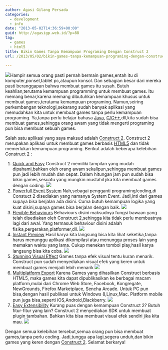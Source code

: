 ```yaml
---
author: Agasi Gilang Persada
categories:
  - development
  - info
date: "2013-05-02T14:36:59+00:00"
guid: http://agasigp.web.id/?p=88
tag:
  - games
  - html5
title: Bikin Games Tanpa Kemampuan Programing Dengan Construct 2
url: /2013/05/02/bikin-games-tanpa-kemampuan-programing-dengan-construct-2/

---
```

![](http://www.chicagonow.com/tween-us/files/2012/05/video-game-controller.jpg)Hampir semua orang pasti pernah bermain games,entah itu di komputer,ponsel,tablet pc,ataupun konsol. Dan sebagian besar dari mereka pasti beranggapan bahwa membuat games itu susah. Butuh keahlian,terutama kemampuan programming untuk membuat games. Itu memang benar,karena memang dibutuhkan kemampuan khusus untuk membuat games,terutama kemampuan programing. Namun,seiring perkembangan teknologi,sekarang sudah banyak aplikasi yang memudahkan kita untuk membuat games tanpa perlu kemampuan programing. Ya,tanpa perlu belajar bahasa [Java](http://java.com "Bahasa Pemrograman Java"), [C/C++](https://en.wikipedia.org/wiki/C%2B%2B "Bahasa Pemrograman C++"),dll,kita sudah bisa membuat games,sehingga orang awam yang tidak mengerti programing pun bisa membuat sebuah games.

Salah satu aplikasi yang saya maksud adalah [Construct 2](https://www.scirra.com/construct2 "Construct 2"). Construct 2 merupakan aplikasi untuk membuat games berbasis [HTML5](http://en.wikipedia.org/wiki/HTML5 "HTML5") dan tidak memerlukan kemampuan programing. Berikut adalah beberapa kelebihan Construct 2 :

1. [Quick and Easy](https://www.scirra.com/construct2#quick)
   Construct 2 memiliki tampilan yang mudah dipahami,bahkan oleh orang awam sekalipun,sehingga membuat games pun jadi lebih mudah dan cepat. Dalam hitungan jam pun sudah bisa bikin games,sesuatu yang mungkin mustahil jika kita membuat games dengan coding.
   ![](https://static3.scirra.net/images/fresh/c2/gallery/large/png/start-page-01.png)
1. [Powerfull Event System](https://www.scirra.com/construct2#power)
   Nah,sebagai pengganti programing/coding,di Constuct 2 disediakan yang namanya System Event. Jadi,inti dari games supaya bisa berjalan ada disini. Cuma butuh kemampuan logika yang kuat disini,supaya games bisa berjalan dengan baik.
   ![](https://static2.scirra.net/images/fresh/c2/gallery/large/png/eventsheet-edit-01.png)
1. [Flexible Behaviours](https://www.scirra.com/construct2#flex)
   Behaviours disini maksudnya fungsi bawaan yang telah disediakan oleh Construct 2,sehingga kita tidak perlu membuatnya lagi dari awal. Yang termasuk behaviour disini adalah fisika,pergerakan,platformer,dll.
   ![](https://static1.scirra.net/images/fresh/c2/gallery/large/png/behaviors-panel-01.png)
1. [Instant Preview](https://www.scirra.com/construct2#instant)
   Hasil karya kita langsung bisa kita lihat seketika,tanpa harus menunggu aplikasi dikompilasi atau menunggu proses lain yang memakan waktu yang lama. Cukup menekan tombol play,hasil karya langsung bisa kita coba.
   ![](https://static3.scirra.net/images/fresh/c2/gallery/large/jpg/browser-preview-01.jpg)
1. [Stunning Visual Effect](https://www.scirra.com/construct2#stun)
   Games tanpa efek visual tentu kuran menarik. Construct pun sudah menyediakan visual efek yang keren untuk membuat games menjadi lebih menarik
   ![](https://static2.scirra.net/images/fresh/c2/gallery/large/png/shader-effects-01.png)
1. [Multiplatform Export](https://www.scirra.com/construct2#multi)
   Karena Games yang dihasilkan Construct berbasis HTML5, maka games kita dapat dipublikasikan ke berbagai macam platform,mulai dari Chrome Web Store, Facebook, Kongregate, NewGrounds, Firefox Marketplace, Sencha Arcade. Untuk PC pun bisa,dengan hasil publikasi untuk Windows 8,Linux,Mac. Platform mobile pun juga bisa,seperti iOS,Android,Blackberry.
   ![](https://static1.scirra.net/images/fresh/c2/gallery/large/jpg/export-panel-01.jpg)
1. [Easy Extensibility](https://www.scirra.com/construct2#easy)
   Kurang puas dengan kemampuan Construct 2? Butuh fitur-fitur yang lain? Construct 2 menyediakan SDK untuk membuat plugin tambahan. Bahkan kita bisa membuat visual efek sendiri jika kita mau.
   ![](https://static1.scirra.net/images/fresh/c2/gallery/thumbs/plugin-sdk-02.png)

Dengan semua kelebihan tersebut,semua orang pun bisa membuat games,tanpa perlu coding. Jadi,tunggu apa lagi,segera unduh,dan bikin games yang keren dengan [Construct 2](https://www.scirra.com/construct2). Selamat berkarya!
